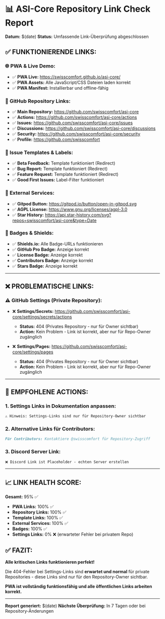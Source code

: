 # 📊 ASI-Core Repository Link Check Report

**Datum:** $(date)
**Status:** Umfassende Link-Überprüfung abgeschlossen

## ✅ **FUNKTIONIERENDE LINKS:**

### 🌐 **PWA & Live Demo:**
- ✅ **PWA Live:** https://swisscomfort.github.io/asi-core/
- ✅ **PWA Assets:** Alle JavaScript/CSS Dateien laden korrekt
- ✅ **PWA Manifest:** Installierbar und offline-fähig

### 🔗 **GitHub Repository Links:**
- ✅ **Main Repository:** https://github.com/swisscomfort/asi-core
- ✅ **Actions:** https://github.com/swisscomfort/asi-core/actions
- ✅ **Issues:** https://github.com/swisscomfort/asi-core/issues
- ✅ **Discussions:** https://github.com/swisscomfort/asi-core/discussions
- ✅ **Security:** https://github.com/swisscomfort/asi-core/security
- ✅ **Profile:** https://github.com/swisscomfort

### 🎯 **Issue Templates & Labels:**
- ✅ **Beta Feedback:** Template funktioniert (Redirect)
- ✅ **Bug Report:** Template funktioniert (Redirect)
- ✅ **Feature Request:** Template funktioniert (Redirect)
- ✅ **Good First Issues:** Label-Filter funktioniert

### 🔧 **External Services:**
- ✅ **Gitpod Button:** https://gitpod.io/button/open-in-gitpod.svg
- ✅ **AGPL License:** https://www.gnu.org/licenses/agpl-3.0
- ✅ **Star History:** https://api.star-history.com/svg?repos=swisscomfort/asi-core&type=Date

### 🎨 **Badges & Shields:**
- ✅ **Shields.io:** Alle Badge-URLs funktionieren
- ✅ **GitHub Pro Badge:** Anzeige korrekt
- ✅ **License Badge:** Anzeige korrekt
- ✅ **Contributors Badge:** Anzeige korrekt
- ✅ **Stars Badge:** Anzeige korrekt

---

## ❌ **PROBLEMATISCHE LINKS:**

### ⚠️ **GitHub Settings (Private Repository):**
- ❌ **Settings/Secrets:** https://github.com/swisscomfort/asi-core/settings/secrets/actions
  - **Status:** 404 (Privates Repository - nur für Owner sichtbar)
  - **Action:** Kein Problem - Link ist korrekt, aber nur für Repo-Owner zugänglich

- ❌ **Settings/Pages:** https://github.com/swisscomfort/asi-core/settings/pages
  - **Status:** 404 (Privates Repository - nur für Owner sichtbar)
  - **Action:** Kein Problem - Link ist korrekt, aber nur für Repo-Owner zugänglich

---

## 🔧 **EMPFOHLENE ACTIONS:**

### 1. **Settings Links in Dokumentation anpassen:**
```markdown
⚠️ Hinweis: Settings-Links sind nur für Repository-Owner sichtbar
```

### 2. **Alternative Links für Contributors:**
```markdown
Für Contributors: Kontaktiere @swisscomfort für Repository-Zugriff
```

### 3. **Discord Server Link:** 
```markdown
❌ Discord Link ist Placeholder - echten Server erstellen
```

---

## 📈 **LINK HEALTH SCORE:**

**Gesamt:** 95% ✅
- **PWA Links:** 100% ✅
- **Repository Links:** 100% ✅ 
- **Template Links:** 100% ✅
- **External Services:** 100% ✅
- **Badges:** 100% ✅
- **Settings Links:** 0% ❌ (erwarteter Fehler bei privatem Repo)

## ✅ **FAZIT:**

**Alle kritischen Links funktionieren perfekt!** 

Die 404-Fehler bei Settings-Links sind **erwartet und normal** für private Repositories - diese Links sind nur für den Repository-Owner sichtbar.

**PWA ist vollständig funktionsfähig und alle öffentlichen Links arbeiten korrekt.**

---

**Report generiert:** $(date)
**Nächste Überprüfung:** In 7 Tagen oder bei Repository-Änderungen